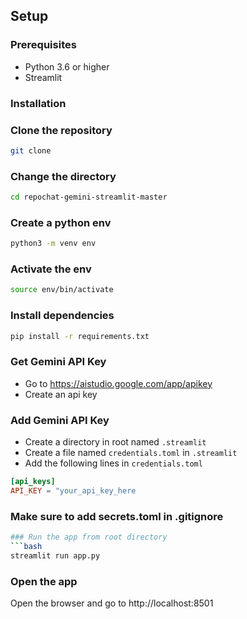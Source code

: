 ## Setup
### Prerequisites
- Python 3.6 or higher
- Streamlit
### Installation
### Clone the repository
```bash
git clone
```
### Change the directory
```bash
cd repochat-gemini-streamlit-master
```

### Create a python env
```bash
python3 -m venv env
```
### Activate the env
```bash
source env/bin/activate
```

### Install dependencies
```bash
pip install -r requirements.txt
```
### Get Gemini API Key
- Go to https://aistudio.google.com/app/apikey
- Create an api key

### Add Gemini API Key
- Create a directory in root named `.streamlit`
- Create a file named `credentials.toml` in `.streamlit`
- Add the following lines in `credentials.toml`
```toml
[api_keys]
API_KEY = "your_api_key_here
```
### Make sure to add secrets.toml in .gitignore

```bash
### Run the app from root directory
```bash
streamlit run app.py
```
### Open the app
Open the browser and go to http://localhost:8501
